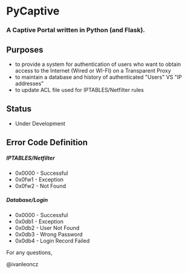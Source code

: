 # PyCaptive

### A Captive Portal written in Python (and Flask).

## Purposes

- to provide a system for authentication of users who want to obtain access to the Internet (Wired or WI-FI) on a Transparent Proxy 
- to maintain a database and history of authenticated "Users" VS "IP addresses"
- to update ACL file used for IPTABLES/Netfilter rules

## Status

- Under Development

## Error Code Definition

##### IPTABLES/Netfilter
- 0x0000 - Successful
- 0x0fw1 - Exception
- 0x0fw2 - Not Found

##### Database/Login
- 0x0000 - Successful
- 0x0db1 - Exception
- 0x0db2 - User Not Found
- 0x0db3 - Wrong Password
- 0x0db4 - Login Record Failed


For any questions,

@ivanleoncz

